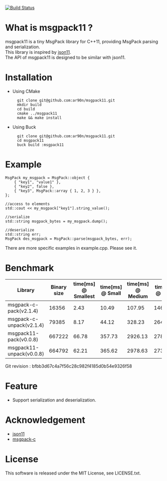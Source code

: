 [![Build Status](https://travis-ci.org/ar90n/msgpack11.svg?branch=master)](https://travis-ci.org/ar90n/msgpack11)

What is msgpack11 ?
===============

msgpack11 is a tiny MsgPack library for C++11, providing MsgPack parsing and serialization.  
This library is inspired by [json11](https://github.com/dropbox/json11).  
The API of msgpack11 is designed to be similar with json11.

Installation
===============
* Using CMake

        git clone git@github.com:ar90n/msgpack11.git
        mkdir build
        cd build
        cmake ../msgpack11
        make && make install

* Using Buck

        git clone git@github.com:ar90n/msgpack11.git
        cd msgpack11
        buck build :msgpack11

Example
===============

    MsgPack my_msgpack = MsgPack::object {
        { "key1", "value1" },
        { "key2", false },
        { "key3", MsgPack::array { 1, 2, 3 } },
    };

    //access to elements
    std::cout << my_msgpack["key1"].string_value();

    //serialize
    std::string msgpack_bytes = my_msgpack.dump();

    //deserialize
    std::string err;
    MsgPack des_msgpack = MsgPack::parse(msgpack_bytes, err);

There are more specific examples in example.cpp.
Please see it.

Benchmark
===============
| Library | Binary size | time[ms] @ Smallest | time[ms] @ Small | time[ms] @ Medium | time[ms] @ Large | time[ms] @ Largest | Hash |
|----|----|----|----|----|----|----|----|
| msgpack-c-pack(v2.1.4) | 16356 | 2.43 | 10.49 | 107.95 | 1467.11 | 18032.06 | 0f3a2f59 |
| msgpack-c-unpack(v2.1.4) | 79385 | 8.17 | 44.12 | 328.23 | 2644.63 | 28936.23 | f36ed757 |
| msgpack11-pack(v0.0.8) | 667222 | 66.78 | 357.73 | 2926.13 | 27854.59 | 322283.48 | 0f3a2f59 |
| msgpack11-unpack(v0.0.8) | 664792 | 62.21 | 365.62 | 2978.63 | 27399.32 | 313430.80 | f36ed757 |

Git revision : bfbb3d67c4a7f56c28c982f4185d0b54e9326f58

Feature
===============
* Support serialization and deserialization.

Acknowledgement
===============
* [json11](https://github.com/dropbox/json11)
* [msgpack-c](https://github.com/msgpack/msgpack-c)

License
===============
This software is released under the MIT License, see LICENSE.txt.
